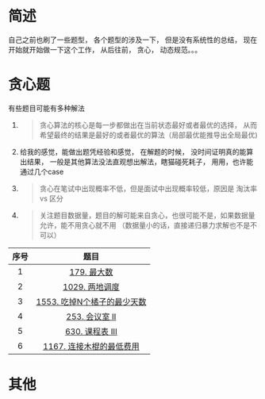 #  简述
自己之前也刷了一些题型， 各个题型的涉及一下， 但是没有系统性的总结， 现在开始就开始做一下这个工作， 从后往前， 贪心， 动态规范。。。

# 贪心题
有些题目可能有多种解法
1. >贪心算法的核心是每一步都做出在当前状态最好或者最优的选择， 从而希望最终的结果是最好的或者最优的算法（局部最优能推导出全局最优)
2. 给我的感觉，能做出题凭经验和感觉， 在解题的时候， 没时间证明真的能算出结果， 一般是其他算法没法直观想出解法，瞎猫碰死耗子， 用用，也许能通过几个case
3. >贪心在笔试中出现概率不低，但是面试中出现概率较低，原因是 淘汰率 vs 区分
4. >关注题目数据量，题目的解可能来自贪心，也很可能不是，如果数据量允许，能不用贪心就不用 （数据量小的话，直接递归暴力求解也不是不可以）


| 序号 | 题目 |
|:------:|:--------:|
| 1 | [179. 最大数](.\leetcode\1_179_最大数.md)|
| 2 | [1029. 两地调度](.\leetcode\2_1029_两地调度.md)|
| 3 | [1553. 吃掉N个橘子的最少天数](.\leetcode\3_1553_吃掉N个橘子的最少天数)|
| 4 | [253. 会议室 II](.\leetcode\4_253._会议室II.md)|
| 5 | [630. 课程表 III](.\leetcode\5_630._课程表III.md)|
| 6 | [1167. 连接木棍的最低费用](.\leetcode\6_1167_连接木棍的最低费用.md)|


# 其他